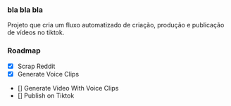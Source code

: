 ### bla bla bla

Projeto que cria um fluxo automatizado de criação, produção e publicação de vídeos no tiktok.

### Roadmap

- [x] Scrap Reddit
- [x] Generate Voice Clips
- [] Generate Video With Voice Clips
- [] Publish on Tiktok
